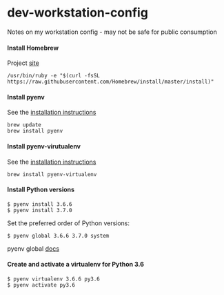 # dev-workstation-config
Notes on my workstation config - may not be safe for public consumption

#### Install Homebrew
Project [site](https://brew.sh)

    /usr/bin/ruby -e "$(curl -fsSL https://raw.githubusercontent.com/Homebrew/install/master/install)"


#### Install pyenv
See the [installation instructions](https://github.com/pyenv/pyenv)

    brew update
    brew install pyenv

#### Install pyenv-virutualenv
See the [installation instructions](https://github.com/pyenv/pyenv-virtualenv)

    brew install pyenv-virtualenv

#### Install Python versions
    $ pyenv install 3.6.6
    $ pyenv install 3.7.0

Set the preferred order of Python versions:

    $ pyenv global 3.6.6 3.7.0 system

pyenv global [docs](https://github.com/pyenv/pyenv/blob/master/COMMANDS.md#pyenv-global-advanced)

#### Create and activate a virtualenv for Python 3.6

    $ pyenv virtualenv 3.6.6 py3.6
    $ pyenv activate py3.6
